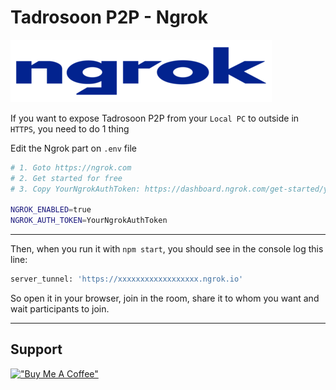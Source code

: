 # Tadrosoon P2P - Ngrok

![ngrok](../public/images/ngrok.png)

If you want to expose Tadrosoon P2P from your `Local PC` to outside in `HTTPS`, you need to do 1 thing

Edit the Ngrok part on `.env` file

```bash
# 1. Goto https://ngrok.com
# 2. Get started for free
# 3. Copy YourNgrokAuthToken: https://dashboard.ngrok.com/get-started/your-authtoken

NGROK_ENABLED=true
NGROK_AUTH_TOKEN=YourNgrokAuthToken
```

---

Then, when you run it with `npm start`, you should see in the console log this line:

```bash
server_tunnel: 'https://xxxxxxxxxxxxxxxxxx.ngrok.io'
```

So open it in your browser, join in the room, share it to whom you want and wait participants to join.

---

## Support

[!["Buy Me A Coffee"](https://www.buymeacoffee.com/assets/img/custom_images/orange_img.png)](https://www.buymeacoffee.com/Tadrosoon/Tadrosoon-free-secure-video-calls-chat-screen-sharing)
